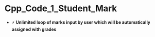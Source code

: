 # Cpp_Code_1_Student_Mark

- ⚡ **Unlimited loop of marks input by user which will be automatically assigned with grades**

